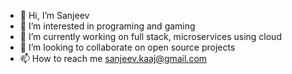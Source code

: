 - 👋 Hi, I’m Sanjeev
- 👀 I’m interested in programing and gaming
- 🌱 I’m currently working on full stack, microservices using cloud
- 💞️ I’m looking to collaborate on open source projects
- 📫 How to reach me sanjeev.kaaj@gmail.com
<!---
ghoshsanjeev/ghoshsanjeev is a ✨ special ✨ repository because its `README.md` (this file) appears on your GitHub profile.
You can click the Preview link to take a look at your changes.
--->
